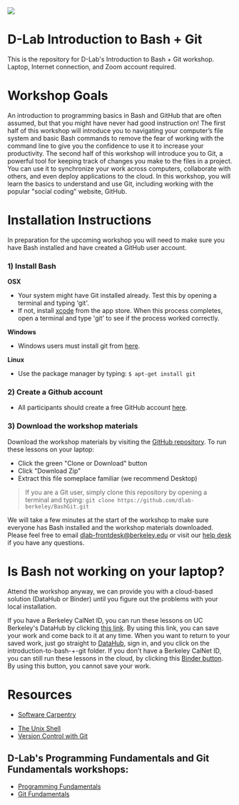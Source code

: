 ![](/octobash.png)

# D-Lab Introduction to Bash + Git

This is the repository for D-Lab's Introduction to Bash + Git workshop. Laptop, Internet connection, and Zoom account required.

# Workshop Goals

An introduction to programming basics in Bash and GitHub that are often assumed, but that you might have never had good instruction on!
The first half of this workshop will introduce you to navigating your computer’s file system and basic Bash commands to remove the fear of working with the command line to give you the confidence to use it to increase your productivity.
The second half of this workshop will introduce you to Git, a powerful tool for keeping track of changes you make to the files in a project. You can use it to synchronize your work across computers, collaborate with others, and even deploy applications to the cloud. In this workshop, you will learn the basics to understand and use Git, including working with the popular "social coding" website, GitHub. 

# Installation Instructions

In preparation for the upcoming workshop you will need to make sure you have Bash installed and have created a GitHub user account. 

### 1) Install Bash

**OSX**

* Your system might have Git installed already. Test this by opening a terminal and typing 'git'.
* If not, install [xcode](https://apps.apple.com/us/app/xcode/id497799835?mt=12) from the app store. When this process completes, open a terminal and type 'git' to see if the process worked correctly.

**Windows**

* Windows users must install git from [here](https://git-scm.com/downloads).

**Linux**

* Use the package manager by typing: `$ apt-get install git`

### 2) Create a Github account

* All participants should create a free GitHub account [here](https://github.com/join?source=header-home).

### 3) Download the workshop materials

Download the workshop materials by visiting the [GitHub repository](https://github.com/dlab-berkeley/BashGit). To run these lessons on your laptop: 

* Click the green "Clone or Download" button
* Click "Download Zip"
* Extract this file someplace familiar (we recommend Desktop) 

> If you are a Git user, simply clone this repository by opening a terminal and typing: `git clone https://github.com/dlab-berkeley/BashGit.git`

We will take a few minutes at the start of the workshop to make sure everyone has Bash installed and the workshop materials downloaded. Please feel free to email [dlab-frontdesk@berkeley.edu](dlab-frontdesk@berkeley.edu) or visit our [help desk](https://dlab.berkeley.edu/frontdesk) if you have any questions.

# Is Bash not working on your laptop?

Attend the workshop anyway, we can provide you with a cloud-based solution (DataHub or Binder) until you figure out the problems with your local installation. 

If you have a Berkeley CalNet ID, you can run these lessons on UC Berkeley's DataHub by clicking [this link](https://datahub.berkeley.edu/hub/user-redirect/git-pull?repo=https%3A%2F%2Fgithub.com%2Fdlab-berkeley%2FBashGit&urlpath=tree%2FBashGit%2F&branch=master). By using this link, you can save your work and come back to it at any time. When you want to return to your saved work, just go straight to [DataHub](https://datahub.berkeley.edu), sign in, and you click on the introduction-to-bash-+-git folder.
If you don't have a Berkeley CalNet ID, you can still run these lessons in the cloud, by clicking this [Binder button](https://hub.mybinder.turing.ac.uk/user/dlab-berkeley-bashgit-in1h0k5a/tree). By using this button, you cannot save your work. 

# Resources

* [Software Carpentry](https://software-carpentry.org/lessons/)
- [The Unix Shell](http://swcarpentry.github.io/shell-novice/)
- [Version Control with Git](http://swcarpentry.github.io/git-novice/)

## D-Lab's Programming Fundamentals and Git Fundamentals workshops: 

* [Programming Fundamentals](https://github.com/dlab-berkeley/programming-fundamentals)
* [Git Fundamentals](https://github.com/dlab-berkeley/git-fundamentals)


